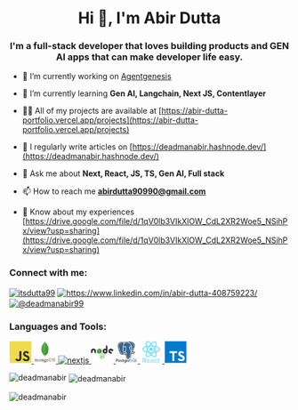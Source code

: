 <h1 align="center">Hi 👋, I'm Abir Dutta</h1>
<h3 align="center">I'm a full-stack developer that loves building products and GEN AI apps that can make developer life easy.</h3>

- 🔭 I’m currently working on [Agentgenesis](https://www.agentgenesis.dev/)

- 🌱 I’m currently learning **Gen AI, Langchain, Next JS, Contentlayer**

- 👨‍💻 All of my projects are available at [https://abir-dutta-portfolio.vercel.app/projects](https://abir-dutta-portfolio.vercel.app/projects)

- 📝 I regularly write articles on [https://deadmanabir.hashnode.dev/](https://deadmanabir.hashnode.dev/)

- 💬 Ask me about **Next, React, JS, TS, Gen AI, Full stack**

- 📫 How to reach me **abirdutta90990@gmail.com**

- 📄 Know about my experiences [https://drive.google.com/file/d/1qV0lb3VIkXlOW_CdL2XR2Woe5_NSihPx/view?usp=sharing](https://drive.google.com/file/d/1qV0lb3VIkXlOW_CdL2XR2Woe5_NSihPx/view?usp=sharing)

<h3 align="left">Connect with me:</h3>
<p align="left">
<a href="https://twitter.com/itsdutta99" target="blank"><img align="center" src="https://raw.githubusercontent.com/rahuldkjain/github-profile-readme-generator/master/src/images/icons/Social/twitter.svg" alt="itsdutta99" height="30" width="40" /></a>
<a href="https://linkedin.com/in/https://www.linkedin.com/in/abir-dutta-408759223/" target="blank"><img align="center" src="https://raw.githubusercontent.com/rahuldkjain/github-profile-readme-generator/master/src/images/icons/Social/linked-in-alt.svg" alt="https://www.linkedin.com/in/abir-dutta-408759223/" height="30" width="40" /></a>
<a href="https://hashnode.com/@deadmanabir99" target="blank"><img align="center" src="https://raw.githubusercontent.com/rahuldkjain/github-profile-readme-generator/master/src/images/icons/Social/hashnode.svg" alt="@deadmanabir99" height="30" width="40" /></a>
</p>

<h3 align="left">Languages and Tools:</h3>
<p align="left"> <a href="https://developer.mozilla.org/en-US/docs/Web/JavaScript" target="_blank" rel="noreferrer"> <img src="https://raw.githubusercontent.com/devicons/devicon/master/icons/javascript/javascript-original.svg" alt="javascript" width="40" height="40"/> </a> <a href="https://www.mongodb.com/" target="_blank" rel="noreferrer"> <img src="https://raw.githubusercontent.com/devicons/devicon/master/icons/mongodb/mongodb-original-wordmark.svg" alt="mongodb" width="40" height="40"/> </a> <a href="https://nextjs.org/" target="_blank" rel="noreferrer"> <img src="https://cdn.worldvectorlogo.com/logos/nextjs-2.svg" alt="nextjs" width="40" height="40"/> </a> <a href="https://nodejs.org" target="_blank" rel="noreferrer"> <img src="https://raw.githubusercontent.com/devicons/devicon/master/icons/nodejs/nodejs-original-wordmark.svg" alt="nodejs" width="40" height="40"/> </a> <a href="https://www.postgresql.org" target="_blank" rel="noreferrer"> <img src="https://raw.githubusercontent.com/devicons/devicon/master/icons/postgresql/postgresql-original-wordmark.svg" alt="postgresql" width="40" height="40"/> </a> <a href="https://reactjs.org/" target="_blank" rel="noreferrer"> <img src="https://raw.githubusercontent.com/devicons/devicon/master/icons/react/react-original-wordmark.svg" alt="react" width="40" height="40"/> </a> <a href="https://www.typescriptlang.org/" target="_blank" rel="noreferrer"> <img src="https://raw.githubusercontent.com/devicons/devicon/master/icons/typescript/typescript-original.svg" alt="typescript" width="40" height="40"/> </a> </p>

<p><img align="left" src="https://github-readme-stats.vercel.app/api/top-langs?username=deadmanabir&show_icons=true&locale=en&layout=compact" alt="deadmanabir" /></p>

<p>&nbsp;<img align="center" src="https://github-readme-stats.vercel.app/api?username=deadmanabir&show_icons=true&locale=en" alt="deadmanabir" /></p>

<p><img align="center" src="https://github-readme-streak-stats.herokuapp.com/?user=deadmanabir&" alt="deadmanabir" /></p>
